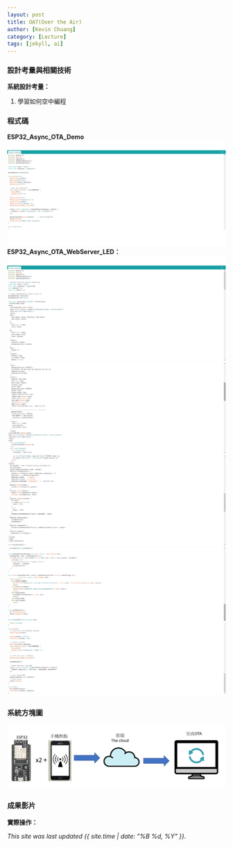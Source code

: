 ```yaml
---
layout: post
title: OAT(Over the Air)
author: [Kevin Chuang]
category: [Lecture]
tags: [jekyll, ai]
---
```


### 設計考量與相關技術
**系統設計考量：**<br>
1. 學習如何空中編程

### 程式碼
**ESP32_Async_OTA_Demo**
![](https://github.com/zanlin920601/MCU-project/blob/main/images/05251.png?raw=true)
**ESP32_Async_OTA_WebServer_LED：**
![](https://github.com/zanlin920601/MCU-project/blob/main/images/05252.png?raw=true)
![](https://github.com/zanlin920601/MCU-project/blob/main/images/052532.png?raw=true)
![](https://github.com/zanlin920601/MCU-project/blob/main/images/052542.png?raw=true)
![](https://github.com/zanlin920601/MCU-project/blob/main/images/052552.png?raw=true)
![](https://github.com/zanlin920601/MCU-project/blob/main/images/052562.png?raw=true)

### 系統方塊圖
![](https://github.com/zanlin920601/MCU-project/blob/main/images/OTA.png?raw=true)

### 成果影片
**實際操作：**



*This site was last updated {{ site.time | date: "%B %d, %Y" }}.*
